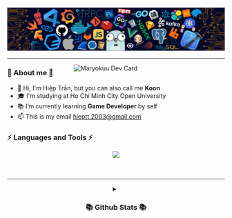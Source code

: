 <!-- Header -->
<p align="center"><a href="##"><img src="https://raw.githubusercontent.com/KevinPatel04/KevinPatel04/master/header.png" /></a></p>



---



<!-- Contact -->
<!--
<p align="center">
	<a href="https://www.linkedin.com/in/tranthiep2912003/">
		<img
		src="https://i.imgur.com/9YcFzKc.png"
		height="50"
		width="50" />
	</a>
	<a href="https://www.facebook.com/t.theip2901/">
		<img
		src="https://i.imgur.com/8TclXou.png"
		height="50"
		width="50" />
	</a>
	<a href="https://twitter.com/t_theip2901/">
		<img src="https://i.imgur.com/ZEjdzhy.png"
		height="50"
		width="50" />
	</a>
</p>



---
-->



<!-- Dev Card -->
<a href="https://app.daily.dev/Maryokuu">
	<img
	align="right"
	src="https://github.com/Maryokuu/Maryokuu/blob/main/devcard.svg"
	width="350"
	alt="Maryokuu Dev Card" />
</a>



<!-- Description -->
### 🔰 About me 🔰
- 👋 Hi, I'm Hiệp Trần, but you can also call me **Koon**
- 🎓 I'm studying at Ho Chi Minh City Open University
- 📚 I’m currently learning **Game Developer** by self
- 📫 This is my email [hieptt.2003@gmail.com](mailto:hieptt.2003@gmail.com)



<!-- Technologies -->
### ⚡ Languages and Tools ⚡
<p align="center">
  <a href="https://skillicons.dev">
    <img src="https://skillicons.dev/icons?i=c,cpp,cs,dotnet,java,py,mysql,php,html,css,js,jquery,react,sass,ts,regex,unreal,unity,idea,eclipse,visualstudio,vscode,git,github,githubactions,gitlab,netlify,replit,heroku,firebase,stackoverflow,linux&perline=8&theme=dark" />
  </a>
</p>



<br />



---



<!-- Github Stats -->
<details align="center"><summary><h3>📚 Github Stats 📚</h3></summary>
	<p align="center">
		<a href="https://github.com/TTHeip2901">
			<img src="https://github-readme-stats-umber-pi-80.vercel.app//api/top-langs/?username=TTHeip2901&layout=compact&hide_border=true&langs_count=10&size_weight=0.5&count_weight=0.5&theme=react" />
		</a>
		<a href="https://wakatime.com/@Maryokuu">
			<img src="https://github-readme-stats-umber-pi-80.vercel.app/api/wakatime?username=Maryokuu&layout=compact&hide_border=true&theme=react" />
		</a>
	</p>
	<p align="center">
		<a href="https://github.com/TTHeip2901">
			<img src="https://github-readme-stats-umber-pi-80.vercel.app//api?username=TTHeip2901&rank_icon=github&show_icons=truee&hide_border=true&custom_title=Maryokuu's%20Github%20Stats&theme=react&card_width=400" />
		</a>
		<a href="https://github.com/TTHeip2901">
			<img src="https://github-readme-streak-stats.herokuapp.com?user=TTHeip2901&theme=react&hide_border=true&card_width=400" />
		</a>
	</p>
	<p align="center">
		<a href="https://github.com/TTHeip2901">
			<img src="https://github-readme-activity-graph-sigma-eight.vercel.app//graph?username=TTHeip2901&custom_title=Koon's%20Contribution%20Graph&theme=react-dark&hide_border=true" />
		</a>
	</p>
</details>



